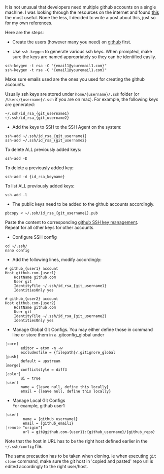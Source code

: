 <!--
.. title: Setting Up Multiple GitHub User Account on One Machine
.. slug: multiple-github-accounts
.. date: 2016-11-15 12:39:45 UTC+08:00
.. tags:
.. category:
.. link:
.. description:
.. type: text
-->

It is not unusual that developers need multiple github accounts on a single machine.  I was looking through the resources on the internet and found [this](https://gist.github.com/jexchan/2351996/) the most useful.  None the less, I decided to write a post about this, just so for my own references.  

Here are the steps:
- Create the users (however many you need) on [github](https://github.com/) first.     


- Use `ssh-keygen` to generate various ssh keys.  When prompted, make sure the keys are named appropriately so they can be identified easily.     
```
ssh-keygen -t rsa -C "{email1@youremail1.com}"
ssh-keygen -t rsa -C "{email1@youremail1.com}"
```
Make sure emails used are the ones you used for creating the github accounts.    

Usually ssh keys are stored under `home/{username}/.ssh` folder (or `/Users/{username}/.ssh` if you are on mac).  For example, the following keys are generated:    
```
~/.ssh/id_rsa_{git_username1}
~/.ssh/id_rsa_{git_username2}
```


- Add the keys to SSH to the SSH Agent on the system:     
```
ssh-add ~/.ssh/id_rsa_{git_username1}
ssh-add ~/.ssh/id_rsa_{git_username2}
```
To delete ALL previously added keys:    
```
ssh-add -D
```
To delete a previously added key:    
```
ssh-add -d {id_rsa_keyname}
```
To list ALL previously added keys:    
```
ssh-add -l
```    


- The public keys need to be added to the github accounts accordingly.  
```
pbcopy < ~/.ssh/id_rsa_{git_username1}.pub
```
Paste the content to corresponding [github SSH key management](https://github.com/settings/keys).     
Repeat for all other keys for other accounts.     


- Configure SSH config
```
cd ~/.ssh/
nano config
```    


- Add the following lines, modify accordingly:
```
# github_{user1} account
Host github.com-{user1}
    HostName github.com
    User git
    IdentityFile ~/.ssh/id_rsa_{git_username1}
    IdentitiesOnly yes

# github_{user2} account
Host github.com-{user2}
    HostName github.com
    User git
    IdentityFile ~/.ssh/id_rsa_{git_username2}
    IdentitiesOnly yes
```     


- Manage Global Git Configs.  You may either define those in command line or store them in a .gitconfig_global under     
```
[core]
	   editor = atom -n -w
	   excludesfile = {filepath}/.gitignore_global
[push]
	   default = upstream
[merge]
	   conflictstyle = diff3
[color]
	   ui = true
[user]
	   name = {leave null, define this locally}
	   email = {leave null, define this locally}
```    


- Manage Local Git Configs    
For example, github user1
```
[user]
        name = {github_username1}
        email = {github_email1}
[remote "origin"]
        url = git@github.com-{user1}:{github_username}/{github_repo}
```   
Note that the host in URL has to be the right host defined earlier in the `~/.ssh/config` file.   

The same precaution has to be taken when cloning.  ie when executing `git clone` command, make sure the git host in 'copied and pasted' repo url is edited accordingly to the right user/host.  

